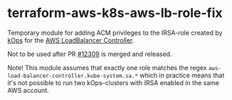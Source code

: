 # terraform-aws-k8s-aws-lb-role-fix

Temporary module for adding ACM privileges to the IRSA-role created by [kOps](https://kops.sigs.k8s.io) for
the [AWS LoadBalancer Controller](https://kubernetes-sigs.github.io/aws-load-balancer-controller).

Not to be used after PR [#12309](https://github.com/kubernetes/kops/pull/12309) is merged and released.

Note! This module assumes that exactly one role matches the regex `aws-load-balancer-controller.kube-system.sa.*` which
in practice means that it's not possible to run two kOps-clusters with IRSA enabled in the same AWS account.
